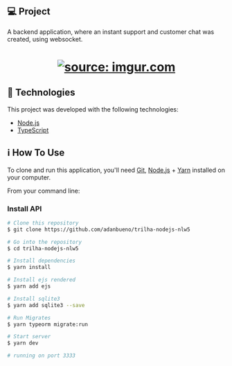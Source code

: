 ## 💻 Project

A backend application, where an instant support and customer chat was created, using websocket. 

<h1 align="center">
 <a href="https://imgur.com/48Sm2wi"><img src="https://i.imgur.com/48Sm2wi.png" title="source: imgur.com" /></a>
</h1>


## :rocket: Technologies

This project was developed with the following technologies:

- [Node.js][nodejs]
- [TypeScript][typescript]


## :information_source: How To Use

To clone and run this application, you'll need [Git](https://git-scm.com), [Node.js][nodejs] + [Yarn][yarn] installed on your computer.

From your command line:

### Install API 

```bash
# Clone this repository
$ git clone https://github.com/adanbueno/trilha-nodejs-nlw5

# Go into the repository
$ cd trilha-nodejs-nlw5

# Install dependencies
$ yarn install

# Install ejs rendered
$ yarn add ejs

# Install sqlite3
$ yarn add sqlite3 --save

# Run Migrates
$ yarn typeorm migrate:run

# Start server
$ yarn dev

# running on port 3333
```


[nodejs]: https://nodejs.org/
[typescript]: https://www.typescriptlang.org/
[yarn]: https://yarnpkg.com/
